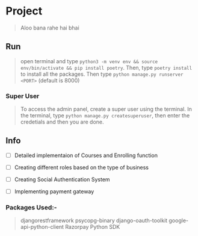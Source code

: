 # Project 
> Aloo bana rahe hai bhai

## Run
> open terminal and type `python3 -m venv env && source env/bin/activate && pip install poetry`. Then, type `poetry install` to install all the packages. Then type `python manage.py runserver <PORT>` (default is 8000)

### Super User
> To access the admin panel, create a super user using the terminal.
> In the terminal, type `python manage.py createsuperuser`, then enter the credetials and then you are done.

## Info
- [ ] Detailed implementaion of Courses and Enrolling function
- [ ] Creating different roles based on the type of business
- [ ] Creating Social Authentication System
- [ ] Implementing payment gateway


### Packages Used:-
> djangorestframework
> psycopg-binary
> django-oauth-toolkit
> google-api-python-client
> Razorpay Python SDK

